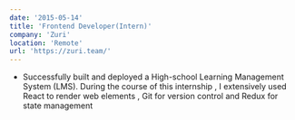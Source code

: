 ```yaml
---
date: '2015-05-14'
title: 'Frontend Developer(Intern)'
company: 'Zuri'
location: 'Remote'
url: 'https://zuri.team/'
---
```


- Successfully built and deployed a High-school Learning Management System (LMS). During the course of this internship , I extensively used React to render web elements , Git for version control and Redux for state management
